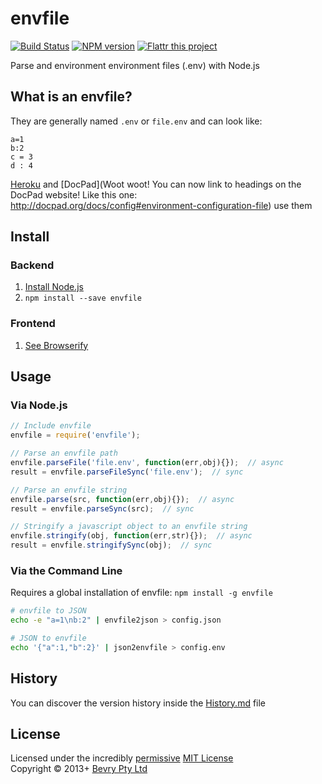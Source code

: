 # envfile

[![Build Status](https://secure.travis-ci.org/bevry/envfile.png?branch=master)](http://travis-ci.org/bevry/envfile)
[![NPM version](https://badge.fury.io/js/envfile.png)](https://npmjs.org/package/envfile)
[![Flattr this project](https://raw.github.com/balupton/flattr-buttons/master/badge-89x18.gif)](http://flattr.com/thing/344188/balupton-on-Flattr)

Parse and environment environment files (.env) with Node.js


## What is an envfile?

They are generally named `.env` or `file.env` and can look like:

```
a=1
b:2
c = 3
d : 4
```

[Heroku](https://devcenter.heroku.com/articles/config-vars) and [DocPad](Woot woot! You can now link to headings on the DocPad website! Like this one: http://docpad.org/docs/config#environment-configuration-file) use them



## Install

### Backend

1. [Install Node.js](http://bevry.me/node/install)
2. `npm install --save envfile`

### Frontend

1. [See Browserify](http://browserify.org/)



## Usage

### Via Node.js

``` javascript
// Include envfile
envfile = require('envfile');

// Parse an envfile path
envfile.parseFile('file.env', function(err,obj){});  // async
result = envfile.parseFileSync('file.env');  // sync

// Parse an envfile string
envfile.parse(src, function(err,obj){});  // async
result = envfile.parseSync(src);  // sync

// Stringify a javascript object to an envfile string
envfile.stringify(obj, function(err,str){});  // async
result = envfile.stringifySync(obj);  // sync
```


### Via the Command Line

Requires a global installation of envfile: `npm install -g envfile`

``` bash
# envfile to JSON
echo -e "a=1\nb:2" | envfile2json > config.json

# JSON to envfile
echo '{"a":1,"b":2}' | json2envfile > config.env
```


## History
You can discover the version history inside the [History.md](https://github.com/bevry/envfile/blob/master/History.md#files) file


## License
Licensed under the incredibly [permissive](http://en.wikipedia.org/wiki/Permissive_free_software_licence) [MIT License](http://creativecommons.org/licenses/MIT/)
<br/>Copyright &copy; 2013+ [Bevry Pty Ltd](http://bevry.me)

